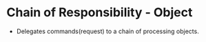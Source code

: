 # Chain of Responsibility - Object
  - Delegates commands(request) to a chain of processing objects.


 

	


